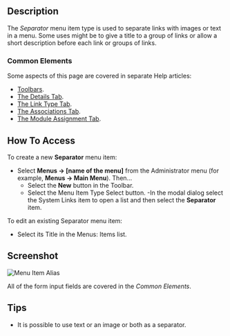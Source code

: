 <!-- Filename: Help4.x:Menu_Item:_Separator / Display title: Separator -->

## Description

The *Separator* menu item type is used to separate links with images
or text in a menu. Some uses might be to give a title to a group of
links or allow a short description before each link or groups of links.

### Common Elements

Some aspects of this page are covered in separate Help articles:

* [Toolbars](jdocmanual?article=help/common-elements/toolbars).
* [The Details Tab](jdocmanual?article=help/menu-items-common/menu-item-details).
* [The Link Type Tab](jdocmanual?article=help/menu-items-common/menu-item-link-type).
* [The Associations Tab](jdocmanual?article=help/common-elements/edit-associations).
* [The Module Assignment Tab](jdocmanual?article=help/menu-items-common/menu-item-module-assignment).

## How To Access

To create a new **Separator** menu item:

- Select **Menus → \[name of the menu\]** from the Administrator
  menu (for example, **Menus → Main Menu**). Then...
  - Select the **New** button in the Toolbar.
  - Select the Menu Item Type Select button.
  -In the modal dialog select the System Links item to open a list
    and then select the **Separator** item.

To edit an existing Separator menu item:

- Select its Title in the Menus: Items list.

## Screenshot

![Menu Item Alias](../../../en/images/menu-items/system-links-separator-details-tab.png)

All of the form input fields are covered in the *Common Elements*.

## Tips

- It is possible to use text or an image or both as a separator. 
